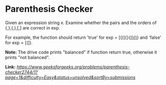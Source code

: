 # Parenthesis Checker
Given an expression string x. Examine whether the pairs and the orders of {,},(,),[,] are correct in exp.  
  
For example, the function should return 'true' for exp = [()]{}{[()()]()} and 'false' for exp = [(]).  
  
**Note:** The drive code prints "balanced" if function return true, otherwise it prints "not balanced".  
  
**Link:** _https://www.geeksforgeeks.org/problems/parenthesis-checker2744/1?page=1&difficulty=Easy&status=unsolved&sortBy=submissions_
